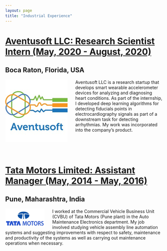 ```yaml
---
layout: page
title: "Industrial Experience"
---
```


<ins>Aventusoft LLC: Research Scientist Intern (May, 2020 - August, 2020)<ins/>
===

Boca Raton, Florida, USA
---

<img style="float: left; padding-right:25px" src="/avt.jpg" height="60%"> Aventusoft LLC is a research startup that develops smart wearable accelerometer devices for analyzing and diagnosing heart conditions. As part of the internship, I developed deep learning algorithms for detecting fiducials points in electrocardiography signals as part of a downstream task for detecting arrhythmias. My work was incorporated into the company’s product.

<br />
<br />
<br />

<ins>Tata Motors Limited: Assistant Manager (May, 2014 - May, 2016)<ins/>
===

Pune, Maharashtra, India
---

<img style="float: left; padding-right:25px" src="/tm.jpg" width="25%" height="30%">I worked at the Commercial Vehicle Business Unit (CVBU) of Tata Motors (Pune plant) in the Auto Maintenance Electronics department. My job involved studying vehicle assembly line automation systems and suggesting improvements with respect to safety, maintenance and productivity of the systems as well as carrying out maintenance operations when necessary.
